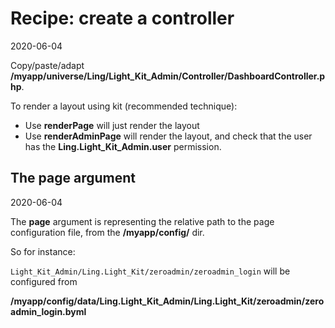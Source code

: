 Recipe: create a controller
===========
2020-06-04


Copy/paste/adapt **/myapp/universe/Ling/Light_Kit_Admin/Controller/DashboardController.php**.




To render a layout using kit (recommended technique):

- Use **renderPage** will just render the layout
- Use **renderAdminPage** will render the layout, and check that the user has the **Ling.Light_Kit_Admin.user** permission.




The page argument
---------
2020-06-04


The **page** argument is representing the relative path to the page configuration file,
from the **/myapp/config/** dir.

So for instance:

```Light_Kit_Admin/Ling.Light_Kit/zeroadmin/zeroadmin_login``` will be configured from 

**/myapp/config/data/Ling.Light_Kit_Admin/Ling.Light_Kit/zeroadmin/zeroadmin_login.byml**







